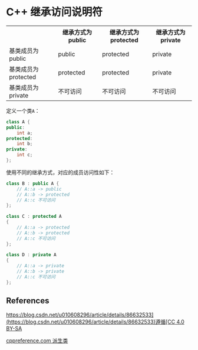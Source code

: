 # C++ 继承访问说明符

<table>
 <tr>
    <th></th>
    <th>继承方式为public</th>
    <th>继承方式为protected</th>
    <th>继承方式为private</th>
  </tr>
  <tr>
    <td>基类成员为public</td>
    <td>public</td>
    <td>protected</td>
    <td>private</td>
  </tr>
  <tr>
    <td>基类成员为protected</td>
    <td>protected</td>
    <td>protected</td>
    <td>private</td>
  </tr>
  <tr>
    <td>基类成员为private</td>
    <td>不可访问</td>
    <td>不可访问</td>
    <td>不可访问</td>
  </tr>
</table>

定义一个类`A`：
```cpp
class A {
public:
    int a;
protected:
    int b;
private:
    int c;
};
```

使用不同的继承方式，对应的成员访问性如下：
```cpp
class B : public A {
    // A::a -> public
    // A::b -> protected
    // A::c 不可访问
};
 
class C : protected A
{
    // A::a -> protected
    // A::b -> protected
    // A::c 不可访问
};
 
class D : private A
{
    // A::a -> private
    // A::b -> private
    // A::c 不可访问
};
```

## References
[https://blog.csdn.net/u010608296/article/details/86632533](https://blog.csdn.net/u010608296/article/details/86632533)遵循[CC 4.0 BY-SA](https://creativecommons.org/licenses/by-sa/4.0/)

[cppreference.com 派生类](https://zh.cppreference.com/w/cpp/language/derived_class)